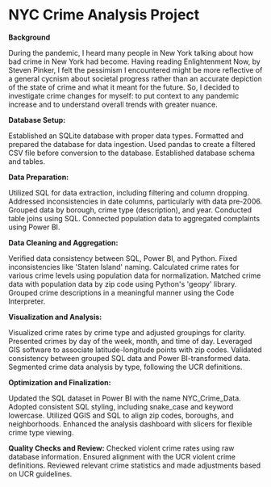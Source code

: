 # NYC Crime Analysis Project
**Background**

During the pandemic, I heard many people in New York talking about how bad crime in New York had become. Having reading Enlightenment Now, by Steven Pinker, I felt the pessimism I encountered might be more reflective of a general cycnism about societal progress rather than an accurate depiction of the state of crime and what it meant for the future. So, I decided to investigate crime changes for myself: to put context to any pandemic increase and to understand overall trends with greater nuance. 

**Database Setup:**

Established an SQLite database with proper data types.
Formatted and prepared the database for data ingestion.
Used pandas to create a filtered CSV file before conversion to the database.
Established database schema and tables.

**Data Preparation:**

Utilized SQL for data extraction, including filtering and column dropping.
Addressed inconsistencies in date columns, particularly with data pre-2006.
Grouped data by borough, crime type (description), and year.
Conducted table joins using SQL.
Connected population data to aggregated complaints using Power BI.

**Data Cleaning and Aggregation:**

Verified data consistency between SQL, Power BI, and Python.
Fixed inconsistencies like 'Staten Island' naming.
Calculated crime rates for various crime levels using population data for normalization.
Matched crime data with population data by zip code using Python's 'geopy' library.
Grouped crime descriptions in a meaningful manner using the Code Interpreter.

**Visualization and Analysis:**

Visualized crime rates by crime type and adjusted groupings for clarity.
Presented crimes by day of the week, month, and time of day.
Leveraged GIS software to associate latitude-longitude points with zip codes.
Validated consistency between grouped SQL data and Power BI-transformed data.
Segmented crime data analysis by type, following the UCR definitions.

**Optimization and Finalization:**

Updated the SQL dataset in Power BI with the name NYC_Crime_Data.
Adopted consistent SQL styling, including snake_case and keyword lowercase.
Utilized QGIS and SQL to align zip codes, boroughs, and neighborhoods.
Enhanced the analysis dashboard with slicers for flexible crime type viewing.

**Quality Checks and Review:**
Checked violent crime rates using raw database information.
Ensured alignment with the UCR violent crime definitions.
Reviewed relevant crime statistics and made adjustments based on UCR guidelines.
